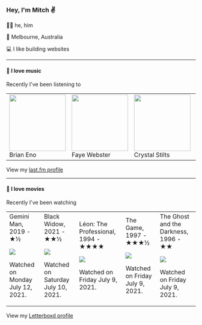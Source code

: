 <article><h3>Hey, I&#x27;m Mitch ✌️</h3><section><p>🙆‍♂️ he, him</p><p>📍 Melbourne, Australia</p><p>💻 I like building websites</p></section><hr/><section><h4>💽 I love music</h4><p>Recently I&#x27;ve been listening to</p><table><tbody><td><img src="https://lastfm.freetls.fastly.net/i/u/174s/918055ba2eb81528f93a8924dbab88f8.png" height="150px" alt="" role="presentation"/><br/>Brian Eno</td><td><img src="https://lastfm.freetls.fastly.net/i/u/174s/13e18b2b5d3f673e6cd4dc66730b48b7.png" height="150px" alt="" role="presentation"/><br/>Faye Webster</td><td><img src="https://lastfm.freetls.fastly.net/i/u/174s/8543e3e4990b41e688c937fb3669b07f.png" height="150px" alt="" role="presentation"/><br/>Crystal Stilts</td><td><img src="https://lastfm.freetls.fastly.net/i/u/174s/d2f23414e5f03ce5d25bee36dc355aa6.png" height="150px" alt="" role="presentation"/><br/>Julien Baker</td><td><img src="https://lastfm.freetls.fastly.net/i/u/174s/7f5882ab0b9f3f967a981a64f50b4ef2.png" height="150px" alt="" role="presentation"/><br/>John Abercrombie</td></tbody></table><span>View my <a href="https://www.last.fm/user/mylsb">last.fm profile</a></span></section><hr/><section><h4>📼 I love movies</h4><p>Recently I&#x27;ve been watching</p><table><tbody><td>Gemini Man, 2019 - ★½<br/><span> <p><img src="https://a.ltrbxd.com/resized/film-poster/3/8/5/5/1/9/385519-gemini-man-0-500-0-750-crop.jpg?k=110064bc26"/></p> <p>Watched on Monday July 12, 2021.</p> </span></td><td>Black Widow, 2021 - ★★½<br/><span> <p><img src="https://a.ltrbxd.com/resized/film-poster/4/2/7/8/0/7/427807-black-widow-0-500-0-750-crop.jpg?k=e72167f6fe"/></p> <p>Watched on Saturday July 10, 2021.</p> </span></td><td>Léon: The Professional, 1994 - ★★★★<br/><span> <p><img src="https://a.ltrbxd.com/resized/sm/upload/6x/vq/25/fy/gE8S02QUOhVnAmYu4tcrBlMTujz-0-500-0-750-crop.jpg?k=cbd1a5b46d"/></p> <p>Watched on Friday July 9, 2021.</p> </span></td><td>The Game, 1997 - ★★★½<br/><span> <p><img src="https://a.ltrbxd.com/resized/sm/upload/p4/tj/oj/ph/4b7QXyDJsDFXrwVHUNlrmezCZJC-0-500-0-750-crop.jpg?k=548a786635"/></p> <p>Watched on Friday July 9, 2021.</p> </span></td><td>The Ghost and the Darkness, 1996 - ★★<br/><span> <p><img src="https://a.ltrbxd.com/resized/film-poster/4/6/0/8/6/46086-the-ghost-and-the-darkness-0-500-0-750-crop.jpg?k=c99c800811"/></p> <p>Watched on Friday July 9, 2021.</p> </span></td></tbody></table><span>View my <a href="https://letterboxd.com/myslab/">Letterboxd profile</a></span></section></article>